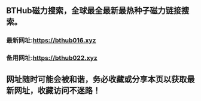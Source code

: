 ## **BTHub磁力搜索，全球最全最新最热种子磁力链接搜索。**
### 最新网址:<a href="https://bthub016.xyz" target="_blank">https://bthub016.xyz</a>
### 备用网址:<a href="https://bthub022.xyz" target="_blank">https://bthub022.xyz</a>
## 网址随时可能会被和谐，务必收藏或分享本页以获取最新网址，收藏访问不迷路！

     


